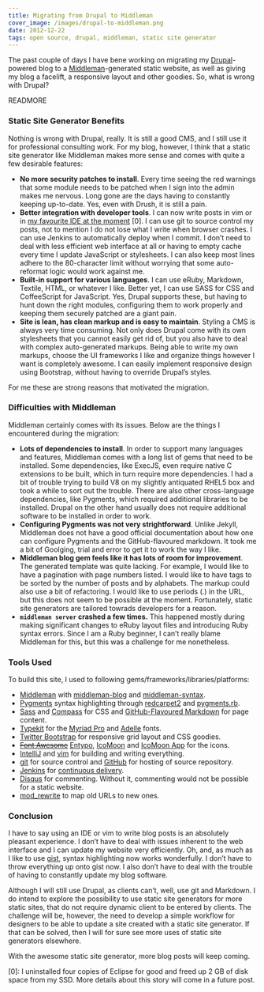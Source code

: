 ```yaml
---
title: Migrating from Drupal to Middleman
cover_image: /images/drupal-to-middleman.png
date: 2012-12-22
tags: open source, drupal, middleman, static site generator
---
```

The past couple of days I have bene working on migrating my
[Drupal](http://drupal.org)-powered blog to a
[Middleman](http://middlemanapp.com)-generated static website, as well as giving
my blog a facelift, a responsive layout and other goodies. So, what is wrong
with Drupal?

READMORE

### Static Site Generator Benefits

Nothing is wrong with Drupal, really. It is still a good CMS, and I still use
it for professional consulting work. For my blog, however, I think that a static
site generator like Middleman makes more sense and comes with quite a few
desirable features:

* **No more security patches to install**. Every time seeing the red warnings
  that some module needs to be patched when I sign into the admin makes me
  nervous. Long gone are the days having to constantly keeping up-to-date.
  Yes, even with Drush, it is still a pain.
* **Better integration with developer tools**. I can now write posts in vim or
  in [my favourite IDE at the moment](http://www.jetbrains.com/idea/) [0]. I can
  use git to source control my posts, not to mention I do not lose what I write
  when browser crashes. I can use Jenkins to automatically deploy when I commit.
  I don’t need to deal with less efficient web interface at all or having to
  empty cache every time I update JavaScript or stylesheets. I can also keep
  most lines adhere to the 80-character limit without worrying that some
  auto-reformat logic would work against me.
* **Built-in support for various languages**. I can use eRuby, Markdown,
  Textile, HTML, or whatever I like. Better yet, I can use SASS for CSS and
  CoffeeScript for JavaScript. Yes, Drupal supports these, but having to hunt
  down the right modules, configuring them to work properly and keeping them
  securely patched are a giant pain.
* **Site is lean, has clean markup and is easy to maintain**. Styling a CMS is
  always very time consuming. Not only does Drupal come with its own
  stylesheets that you cannot easily get rid of, but you also have to deal with
  complex auto-generated markups. Being able to write my own markups, choose the
  UI frameworks I like and organize things however I want is completely awesome.
  I can easily implement responsive design using Bootstrap, without having to
  override Drupal’s styles.

For me these are strong reasons that motivated the migration.

### Difficulties with Middleman

Middleman certainly comes with its issues. Below are the things I encountered
during the migration:

* **Lots of dependencies to install**. In order to support many languages and
  features, Middleman comes with a long list of gems that need to be installed.
  Some dependencies, like ExecJS, even require native C extensions to be built,
  which in turn require more dependencies. I had a bit of trouble trying to
  build V8 on my slightly antiquated RHEL5 box and took a while to sort out the
  trouble. There are also other cross-language dependencies, like Pygments,
  which required additional libraries to be installed. Drupal on the other hand
  usually does not require additional software to be installed in order to work.
* **Configuring Pygments was not very strightforward**. Unlike Jekyll, Middleman
  does not have a good official documentation about how one can configure
  Pygments and the GitHub-flavoured markdown. It took me a bit of Goolging,
  trial and error to get it to work the way I like.
* **Middleman blog gem feels like it has lots of room for improvement**. The
  generated template was quite lacking. For example, I would like to have a
  pagination with page numbers listed. I would like to have tags to be sorted by
  the number of posts and by alphabets. The markup could also use a bit of
  refactoring. I would like to use periods (.) in the URL, but this does not
  seem to be possible at the moment. Fortunately, static site generators are
  tailored towrads developers for a reason.
* **`middleman server` crashed a few times.** This happened mostly during making
  significant changes to eRuby layout files and introducing Ruby syntax errors.
  Since I am a Ruby beginner, I can’t really blame Middleman for this, but this
  was a challenge for me nonetheless.

### Tools Used

To build this site, I used to following gems/frameworks/libraries/platforms:

* [Middleman](http://middlemanapp.com) with
  [middleman-blog](https://github.com/middleman/middleman-blog) and
  [middleman-syntax](https://github.com/middleman/middleman-syntax).
* [Pygments](http://pygments.org) syntax highlighting through
  [redcarpet2](https://github.com/vmg/redcarpet) and
  [pygments.rb](https://github.com/tmm1/pygments.rb).
* [Sass](http://sass-lang.com) and [Compass](http://compass-style.org) for CSS
  and
  [GitHub-Flavoured Markdown](http://github.github.com/github-flavored-markdown/)
  for page content.
* [Typekit](https://typekit.com) for the
  [Myriad Pro](https://typekit.com/fonts/myriad-pro) and
  [Adelle](https://typekit.com/fonts/adelle) fonts.
* [Twitter Bootstrap](http://twitter.github.com/bootstrap/) for responsive grid
  layout and CSS goodies.
* <s>[Font Awesome](http://fortawesome.github.com/Font-Awesome/)</s>
  [Entypo](http://www.entypo.com), [IcoMoon](http://icomoon.io/#icons) and
  [IcoMoon App](http://icomoon.io/#app-features) for the icons.
* [IntelliJ](http://www.jetbrains.com/idea/) and [vim](http://www.vim.org) for
  building and writing everything.
* [git](http://git-scm.com) for source control and [GitHub](https://github.com)
  for hosting of source repository.
* [Jenkins](http://jenkins-ci.org) for
  [continuous delivery](http://continuousdelivery.com).
* [Disqus](http://disqus.com) for commenting. Without it, commenting would not
  be possible for a static website.
* [mod_rewrite](http://httpd.apache.org/docs/current/mod/mod_rewrite.html) to
  map old URLs to new ones.

### Conclusion

I have to say using an IDE or vim to write blog posts is an absolutely pleasant
experience. I don’t have to deal with issues inherent to the web interface and
I can update my website very efficiently. Oh, and, as much as I like to use
[gist](https://gist.github.com), syntax highlighting now works wonderfully. I
don’t have to throw everything up onto gist now. I also don’t have to deal with
the trouble of having to constantly update my blog software.

Although I will still use Drupal, as clients can’t, well, use git and Markdown.
I do intend to explore the possibility to use static site generators for more
static sites, that do not require dynamic client to be entered by clients. The
challenge will be, however, the need to develop a simple workflow for designers
to be able to update a site created with a static site generator. If that can be
solved, then I will for sure see more uses of static site generators elsewhere.

With the awesome static site generator, more blog posts will keep coming.

[0]: I uninstalled four copies of Eclipse for good and freed up 2 GB of disk
     space from my SSD. More details about this story will come in a future
     post.
